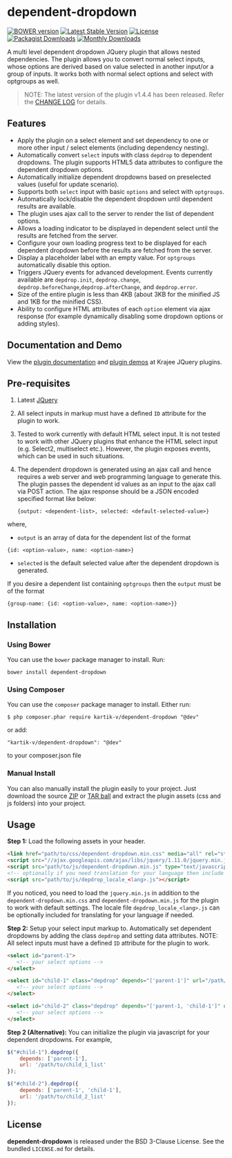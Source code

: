 dependent-dropdown
==================

[![BOWER version](https://badge-me.herokuapp.com/api/bower/kartik-v/dependent-dropdown.png)](http://badges.enytc.com/for/bower/kartik-v/dependent-dropdown)
[![Latest Stable Version](https://poser.pugx.org/kartik-v/dependent-dropdown/v/stable)](https://packagist.org/packages/kartik-v/dependent-dropdown)
[![License](https://poser.pugx.org/kartik-v/dependent-dropdown/license)](https://packagist.org/packages/kartik-v/dependent-dropdown)
[![Packagist Downloads](https://poser.pugx.org/kartik-v/dependent-dropdown/downloads)](https://packagist.org/packages/kartik-v/dependent-dropdown)
[![Monthly Downloads](https://poser.pugx.org/kartik-v/dependent-dropdown/d/monthly)](https://packagist.org/packages/kartik-v/dependent-dropdown)

A multi level dependent dropdown JQuery plugin that allows nested dependencies. The plugin allows you to convert normal select inputs, whose options are derived based on value selected in another input/or a group of inputs. It works both with normal select options and select with optgroups as well.

> NOTE: The latest version of the plugin v1.4.4 has been released. Refer the [CHANGE LOG](https://github.com/kartik-v/dependent-dropdown/blob/master/CHANGE.md) for details.

## Features

- Apply the plugin on a select element and set dependency to one or more other input / select elements (including
  dependency nesting).
- Automatically convert `select` inputs with class `depdrop` to dependent dropdowns. The plugin supports HTML5 
  data attributes to configure the dependent dropdown options.
- Automatically initialize dependent dropdowns based on preselected values (useful for update scenario).
- Supports both `select` input with basic `options` and select with `optgroups`.
- Automatically lock/disable the dependent dropdown until dependent results are available.
- The plugin uses ajax call to the server to render the list of dependent options.
- Allows a loading indicator to be displayed in dependent select until the results are fetched from the server.
- Configure your own loading progress text to be displayed for each dependent dropdown before the results are fetched from the server.
- Display a placeholder label with an empty value. For `optgroups` automatically disable this option.
- Triggers JQuery events for advanced development. Events currently available are `depdrop.init`, `depdrop.change`,
  `depdrop.beforeChange`,`depdrop.afterChange`, and  `depdrop.error`.
- Size of the entire plugin is less than 4KB (about 3KB for the minified JS and 1KB for the minified CSS).
- Ability to configure HTML attributes of each `option` element via ajax response (for example dynamically disabling some dropdown options or adding styles).

## Documentation and Demo

View the [plugin documentation](http://plugins.krajee.com/dependent-dropdown) and
[plugin demos](http://plugins.krajee.com/dependent-dropdown/demo) at Krajee JQuery plugins.

## Pre-requisites

1. Latest [JQuery](http://jquery.com/)
2. All select inputs in markup must have a defined `ID` attribute for the plugin to work.
3. Tested to work currently with default HTML select input. It is not tested to work with other JQuery plugins that enhance
   the HTML select input (e.g. Select2, multiselect etc.). However, the plugin exposes events, which can be used in
   such situations.
4. The dependent dropdown is generated using an ajax call and hence requires a web server and web programming language to
   generate this. The plugin passes the dependent id values as an input to the ajax call via POST action. The ajax response
   should be a JSON encoded specified format like below:

   ```
   {output: <dependent-list>, selected: <default-selected-value>}
   ```

  where,

  - `output` is an array of data for the dependent list of the format

  ```
  {id: <option-value>, name: <option-name>}
  ```

  - `selected` is the default selected value after the dependent dropdown is generated.

  If you desire a dependent list  containing `optgroups` then the `output` must be of the format

  ```
  {group-name: {id: <option-value>, name: <option-name>}}
  ```

## Installation

### Using Bower
You can use the `bower` package manager to install. Run:

    bower install dependent-dropdown

### Using Composer
You can use the `composer` package manager to install. Either run:

    $ php composer.phar require kartik-v/dependent-dropdown "@dev"

or add:

    "kartik-v/dependent-dropdown": "@dev"

to your composer.json file

### Manual Install

You can also manually install the plugin easily to your project. Just download the source
[ZIP](https://github.com/kartik-v/dependent-dropdown/zipball/master) or
[TAR ball](https://github.com/kartik-v/dependent-dropdown/tarball/master) and extract the
plugin assets (css and js folders) into your project.

## Usage

**Step 1:** Load the following assets in your header.

```html
<link href="path/to/css/dependent-dropdown.min.css" media="all" rel="stylesheet" type="text/css" />
<script src="//ajax.googleapis.com/ajax/libs/jquery/1.11.0/jquery.min.js"></script>
<script src="path/to/js/dependent-dropdown.min.js" type="text/javascript"></script>
<!-- optionally if you need translation for your language then include locale file as mentioned below -->
<script src="path/to/js/depdrop_locale_<lang>.js"></script>
```

If you noticed, you need to load the `jquery.min.js` in addition to the `dependent-dropdown.min.css` and `dependent-dropdown.min.js` for the plugin to work with default settings. The locale file `depdrop_locale_<lang>.js` can be optionally included for translating for your language if needed.

**Step 2:** Setup your select input markup to. Automatically set dependent dropdowns by adding the class `depdrop` and setting data attributes. 
NOTE: All select inputs must have a defined `ID` attribute for the plugin to work.

```html
<select id="parent-1">
   <!-- your select options -->
</select>

<select id="child-1" class="depdrop" depends="['parent-1']" url="/path/to/child_1_list">
   <!-- your select options -->
</select>

<select id="child-2" class="depdrop" depends="['parent-1, 'child-1']" url="/path/to/child_2_list">
   <!-- your select options -->
</select>
```

**Step 2 (Alternative):** You can initialize the plugin via javascript for your dependent dropdowns. For example,

```js
$("#child-1").depdrop({
    depends: ['parent-1'],
    url: '/path/to/child_1_list'
});

$("#child-2").depdrop({
    depends: ['parent-1', 'child-1'],
    url: '/path/to/child_2_list'
});

```

## License

**dependent-dropdown** is released under the BSD 3-Clause License. See the bundled `LICENSE.md` for details.